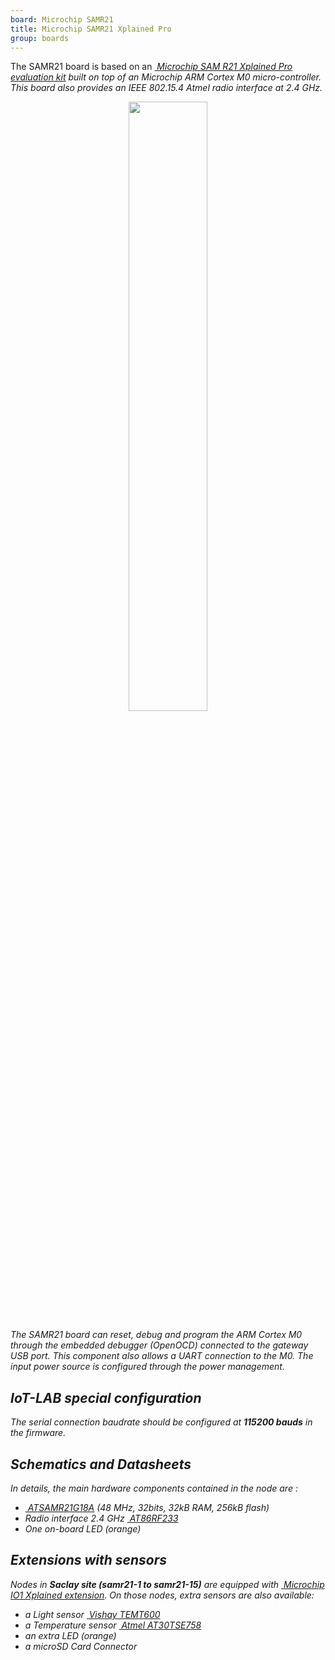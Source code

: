 ```yaml
---
board: Microchip SAMR21
title: Microchip SAMR21 Xplained Pro
group: boards
---
```


The SAMR21 board is based on an
[<i class="far fa-file-pdf"/>&nbsp;Microchip SAM R21 Xplained Pro evaluation kit](http://ww1.microchip.com/downloads/en/DeviceDoc/Atmel-42243-SAMR21-Xplained-Pro_User-Guide.pdf)
built on top of an Microchip ARM Cortex M0 micro-controller. This board
also provides an IEEE 802.15.4 Atmel radio interface at 2.4 GHz.

<div style="text-align:center">
<img src="{{ '/assets/images/docs/boards/samr21/' | relative_url}}samr21.jpg" style="width:50%;"/>
</div>

The SAMR21 board can reset, debug and program the ARM Cortex M0 through the
embedded debugger (OpenOCD) connected to the gateway USB port. This component also
allows a UART connection to the M0. The input power source is configured
through the power management.

## IoT-LAB special configuration

The serial connection baudrate should be configured at **115200 bauds** in the
firmware.

## Schematics and Datasheets

In details, the main hardware components  contained in the node are :
  * [<i class="far fa-file-pdf"/>&nbsp;ATSAMR21G18A](http://ww1.microchip.com/downloads/en/devicedoc/sam-r21_datasheet.pdf)
    (48 MHz, 32bits, 32kB RAM, 256kB flash)
  * Radio interface 2.4 GHz [<i class="far fa-file-pdf"/>&nbsp;AT86RF233](http://ww1.microchip.com/downloads/en/devicedoc/atmel-8351-mcu_wireless-at86rf233_datasheet.pdf)
  * One on-board LED (orange)

## Extensions with sensors

Nodes in **Saclay site (samr21-1 to samr21-15)** are equipped with
[<i class="far fa-file-pdf"/>&nbsp;Microchip IO1 Xplained extension](http://ww1.microchip.com/downloads/en/devicedoc/atmel-8351-mcu_wireless-at86rf233_datasheet.pdf).
On those nodes, extra sensors are also available:
  * a Light sensor [<i class="far fa-file-pdf"/>&nbsp;Vishay TEMT600](http://www.vishay.com/docs/81579/temt6000.pdf)
  * a Temperature sensor [<i class="far fa-file-pdf"/>&nbsp;Atmel AT30TSE758](https://www.mouser.com/datasheet/2/36/doc8751-68941.pdf)
  * an extra LED (orange)
  * a microSD Card Connector
